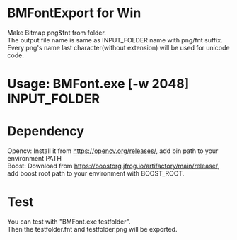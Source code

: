 # BMFontExport for Win
Make Bitmap png&amp;fnt from folder.  
The output file name is same as INPUT_FOLDER name with png/fnt suffix.  
Every png's name last character(without extension) will be used for unicode code.  

# Usage: BMFont.exe [-w 2048] INPUT_FOLDER

# Dependency
Opencv: Install it from https://opencv.org/releases/, add bin path to your environment PATH  
Boost: Download from https://boostorg.jfrog.io/artifactory/main/release/, add boost root path to your environment with BOOST_ROOT.  

# Test
You can test with "BMFont.exe testfolder".  
Then the testfolder.fnt and testfolder.png will be exported.

